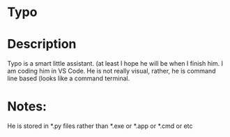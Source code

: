 # Typo

# Description

Typo is a smart little assistant. (at least I hope he will be when I finish him.
I am coding him in VS Code.
He is not really visual, rather, he is command line based (looks like a command terminal.

# Notes:

He is stored in *.py files rather than *.exe or *.app or *.cmd or etc
